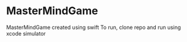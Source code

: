 # MasterMindGame
MasterMindGame created using swift
To run, clone repo and run using xcode simulator
